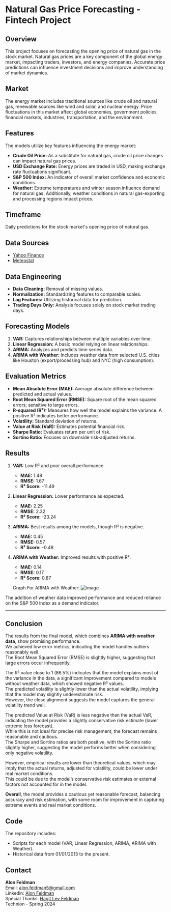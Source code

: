 # Natural Gas Price Forecasting - Fintech Project 

## Overview
This project focuses on forecasting the opening price of natural gas in the stock market. 
Natural gas prices are a key component of the global energy market, impacting traders, investors, and energy companies. 
Accurate price predictions can influence investment decisions and improve understanding of market dynamics.

## Market
The energy market includes traditional sources like crude oil and natural gas, renewable sources like wind and solar, and nuclear energy. 
Price fluctuations in this market affect global economies, government policies, financial markets, industries, transportation, and the environment.

## Features
The models utilize key features influencing the energy market:
- **Crude Oil Price:** As a substitute for natural gas, crude oil price changes can impact natural gas prices.
- **USD Exchange Rate:** Energy prices are traded in USD, making exchange rate fluctuations significant.
- **S&P 500 Index:** An indicator of overall market confidence and economic conditions.
- **Weather:** Extreme temperatures and winter season influence demand for natural gas. Additionally, weather conditions in natural gas-exporting and processing regions impact prices.

## Timeframe
Daily predictions for the stock market's opening price of natural gas.

## Data Sources
- [Yahoo Finance](https://finance.yahoo.com/)
- [Meteostat](https://meteostat.net/)

## Data Engineering
- **Data Cleaning:** Removal of missing values.
- **Normalization:** Standardizing features to comparable scales.
- **Lag Features:** Utilizing historical data for prediction.
- **Trading Days Only:** Analysis focuses solely on stock market trading days.

## Forecasting Models
1. **VAR:** Captures relationships between multiple variables over time.
2. **Linear Regression:** A basic model relying on linear relationships.
3. **ARIMA:** Analyzes and predicts time series data.
4. **ARIMA with Weather:** Includes weather data from selected U.S. cities like Houston (export/processing hub) and NYC (high consumption).

## Evaluation Metrics
- **Mean Absolute Error (MAE):** Average absolute difference between predicted and actual values.
- **Root Mean Squared Error (RMSE):** Square root of the mean squared errors; sensitive to large errors.
- **R-squared (R²):** Measures how well the model explains the variance. A positive R² indicates better performance.
- **Volatility:** Standard deviation of returns.
- **Value at Risk (VaR):** Estimates potential financial risk.
- **Sharpe Ratio:** Evaluates return per unit of risk.
- **Sortino Ratio:** Focuses on downside risk-adjusted returns.

## Results
1. **VAR:** Low R² and poor overall performance.
   - **MAE:** 1.48  
   - **RMSE:** 1.67  
   - **R² Score:** -11.49  

2. **Linear Regression:** Lower performance as expected.
   - **MAE:** 2.25  
   - **RMSE:** 2.32  
   - **R² Score:** -23.24  

3. **ARIMA:** Best results among the models, though R² is negative.
   - **MAE:** 0.45  
   - **RMSE:** 0.57  
   - **R² Score:** -0.48  

4. **ARIMA with Weather:** Improved results with positive R².
   - **MAE:** 0.14  
   - **RMSE:** 0.17  
   - **R² Score:** 0.87

   Graph For ARIMA with Weather:
![image](https://github.com/user-attachments/assets/7dbd695e-b605-4401-accb-ef3fb6c16bfb)

The addition of weather data improved performance and reduced reliance on the S&P 500 index as a demand indicator.

---
## Conclusion

The results from the final model, which combines **ARIMA with weather data**, show promising performance.   
We achieved low error metrics, indicating the model handles outliers reasonably well.   
The Root Mean Squared Error (RMSE) is slightly higher, suggesting that large errors occur infrequently.   

The R² value close to 1 (86.5%) indicates that the model explains most of the variance in the data, a significant improvement compared to models without weather data, which showed negative R² values.  
The predicted volatility is slightly lower than the actual volatility, implying that the model may slightly underestimate risk.  
However, the close alignment suggests the model captures the general volatility trend well.  

The predicted Value at Risk (VaR) is less negative than the actual VaR, indicating the model provides a slightly conservative risk estimate (lower extreme loss forecast).   
While this is not ideal for precise risk management, the forecast remains reasonable and cautious.   
The Sharpe and Sortino ratios are both positive, with the Sortino ratio slightly higher, suggesting the model performs better when considering only negative volatility.   

However, empirical results are lower than theoretical values, which may imply that the actual returns, adjusted for volatility, could be lower under real market conditions.   
This could be due to the model’s conservative risk estimates or external factors not accounted for in the model.

**Overall**, the model provides a cautious yet reasonable forecast, balancing accuracy and risk estimation, with some room for improvement in capturing extreme events and real market conditions.

## Code
The repository includes:
- Scripts for each model (VAR, Linear Regression, ARIMA, ARIMA with Weather).
- Historical data from 01/01/2013 to the present.

## Contact
**Alon Feldman**  
Email: alon.feldman5@gmail.com  
Linkedin: [Alon Feldman](https://www.linkedin.com/in/alon-feldman5)  
Special Thanks: [Hagit Lev Feldman](https://github.com/hagitLev)  
Technion - Spring 2024  

